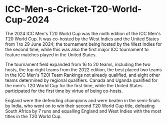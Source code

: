 # ICC-Men-s-Cricket-T20-World-Cup-2024
The 2024 ICC Men's T20 World Cup was the ninth edition of the ICC Men's T20 World Cup. It was co-hosted by the West Indies and the United States from 1 to 29 June 2024; the tournament being hosted by the West Indies for the second time, while this was also the first major ICC tournament to feature matches played in the United States.

The tournament field expanded from 16 to 20 teams, including the two hosts, the top eight teams from the 2022 edition, the best placed two teams in the ICC Men's T20I Team Rankings not already qualified, and eight other teams determined by regional qualifiers. Canada and Uganda qualified for the men's T20 World Cup for the first time, while the United States participated for the first time by virtue of being co-hosts.

England were the defending champions and were beaten in the semi-finals by India, who went on to win their second T20 World Cup title, defeating South Africa by 7 runs and equalling England and West Indies with the most titles in the T20 World Cup.

